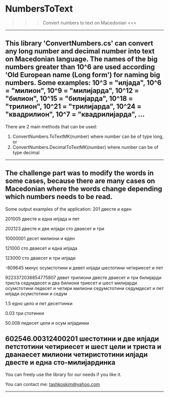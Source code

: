 # NumbersToText
>>> Convert numbers to text on Macedonian <<<
----------------------------------------------

This library 'ConvertNumbers.cs' can convert any long number and decimal number into text on Macedonian language. 
The names of the big numbers greater than 10^6 are used according 'Old European name (Long form') for naming big numbers. 
Some examples:
10^3 = "илјада", 10^6 = "милион", 10^9 = "милијарда", 10^12 = "билион", 10^15 = "билијарда", 10^18 = "трилион", 10^21 = "трилијарда", 10^24 = "квадрилион", 10^7 = "квадрилијарда", ...
----------------------------------------------
There are 2 main methods that can be used:
1. ConvertNumbers.ToTextMK(number) where number can be of type long, or
2. ConvertNumbers.DecimalToTextMK(number) where number can be of type decimal
----------------------------------------------
The challenge part was to modify the words in some cases, because there are many cases on Macedonian where the words change depending which numbers needs to be read.
----------------------------------------------
Some output examples of the application:
201
двесте и еден

201005
двесте и една илјада и пет

202123
двесте и две илјади сто дваесет и три

10000001
десет милиони и еден

121000
сто дваесет и една илјада

123000
сто дваесет и три илјади

-809645
минус осумстотини и девет илјади шестотини четириесет и пет

9223372036854775807
девет трилиони двесте дваесет и три билијарди триста седумдесет и два билиони триесет и шест милијарди осумстотини педесет и четири милиони седумстотини седумдесет и пет илјади осумстотини и седум

1.5
едно цело и пет десеттинки

0.03
три стотинки

50.008
педесет цели и осум илјадинки

602546.00312400201
шестотини и две илјади петстотини четириесет и шест цели и триста и дванаесет милиони четиристотини илјади двесте и една сто-милијардинка
----------------------------------------------

You can freely use the library for our needs if you like it.

You can contact me: tashkoskim@yahoo.com

----------------------------------------------
